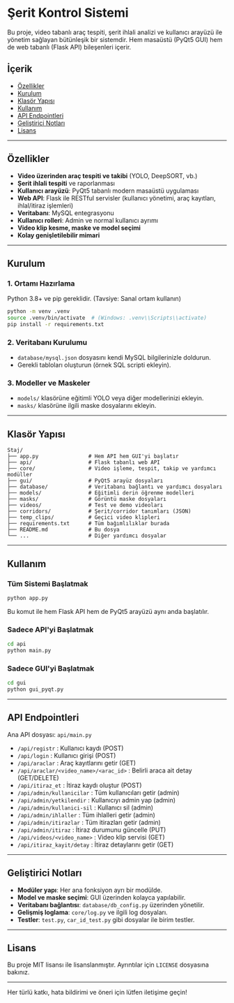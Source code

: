 # Şerit Kontrol Sistemi

Bu proje, video tabanlı araç tespiti, şerit ihlali analizi ve kullanıcı arayüzü ile yönetim sağlayan bütünleşik bir sistemdir. Hem masaüstü (PyQt5 GUI) hem de web tabanlı (Flask API) bileşenleri içerir.

## İçerik

- [Özellikler](#özellikler)
- [Kurulum](#kurulum)
- [Klasör Yapısı](#klasör-yapısı)
- [Kullanım](#kullanım)
- [API Endpointleri](#api-endpointleri)
- [Geliştirici Notları](#geliştirici-notları)
- [Lisans](#lisans)

---

## Özellikler

- **Video üzerinden araç tespiti ve takibi** (YOLO, DeepSORT, vb.)
- **Şerit ihlali tespiti** ve raporlanması
- **Kullanıcı arayüzü**: PyQt5 tabanlı modern masaüstü uygulaması
- **Web API**: Flask ile RESTful servisler (kullanıcı yönetimi, araç kayıtları, ihlal/itiraz işlemleri)
- **Veritabanı**: MySQL entegrasyonu
- **Kullanıcı rolleri**: Admin ve normal kullanıcı ayrımı
- **Video klip kesme, maske ve model seçimi**
- **Kolay genişletilebilir mimari**

---

## Kurulum

### 1. Ortamı Hazırlama

Python 3.8+ ve pip gereklidir. (Tavsiye: Sanal ortam kullanın)

```bash
python -m venv .venv
source .venv/bin/activate  # (Windows: .venv\\Scripts\\activate)
pip install -r requirements.txt
```

### 2. Veritabanı Kurulumu

- `database/mysql.json` dosyasını kendi MySQL bilgilerinizle doldurun.
- Gerekli tabloları oluşturun (örnek SQL scripti ekleyin).

### 3. Modeller ve Maskeler

- `models/` klasörüne eğitimli YOLO veya diğer modellerinizi ekleyin.
- `masks/` klasörüne ilgili maske dosyalarını ekleyin.

---

## Klasör Yapısı

```
Staj/
├── app.py                # Hem API hem GUI'yi başlatır
├── api/                  # Flask tabanlı web API
├── core/                 # Video işleme, tespit, takip ve yardımcı modüller
├── gui/                  # PyQt5 arayüz dosyaları
├── database/             # Veritabanı bağlantı ve yardımcı dosyaları
├── models/               # Eğitimli derin öğrenme modelleri
├── masks/                # Görüntü maske dosyaları
├── videos/               # Test ve demo videoları
├── corridors/            # Şerit/corridor tanımları (JSON)
├── temp_clips/           # Geçici video klipleri
├── requirements.txt      # Tüm bağımlılıklar burada
├── README.md             # Bu dosya
└── ...                   # Diğer yardımcı dosyalar
```

---

## Kullanım

### Tüm Sistemi Başlatmak

```bash
python app.py
```
Bu komut ile hem Flask API hem de PyQt5 arayüzü aynı anda başlatılır.

### Sadece API'yi Başlatmak

```bash
cd api
python main.py
```

### Sadece GUI'yi Başlatmak

```bash
cd gui
python gui_pyqt.py
```

---

## API Endpointleri

Ana API dosyası: `api/main.py`

- `/api/registr` : Kullanıcı kaydı (POST)
- `/api/login` : Kullanıcı girişi (POST)
- `/api/araclar` : Araç kayıtlarını getir (GET)
- `/api/araclar/<video_name>/<arac_id>` : Belirli araca ait detay (GET/DELETE)
- `/api/itiraz_et` : İtiraz kaydı oluştur (POST)
- `/api/admin/kullanicilar` : Tüm kullanıcıları getir (admin)
- `/api/admin/yetkilendir` : Kullanıcıyı admin yap (admin)
- `/api/admin/kullanici-sil` : Kullanıcı sil (admin)
- `/api/admin/ihlaller` : Tüm ihlalleri getir (admin)
- `/api/admin/itirazlar` : Tüm itirazları getir (admin)
- `/api/admin/itiraz` : İtiraz durumunu güncelle (PUT)
- `/api/videos/<video_name>` : Video klip servisi (GET)
- `/api/itiraz_kayit/detay` : İtiraz detaylarını getir (GET)

---

## Geliştirici Notları

- **Modüler yapı**: Her ana fonksiyon ayrı bir modülde.
- **Model ve maske seçimi**: GUI üzerinden kolayca yapılabilir.
- **Veritabanı bağlantısı**: `database/db_config.py` üzerinden yönetilir.
- **Gelişmiş loglama**: `core/log.py` ve ilgili log dosyaları.
- **Testler**: `test.py`, `car_id_test.py` gibi dosyalar ile birim testler.

---

## Lisans

Bu proje MIT lisansı ile lisanslanmıştır. Ayrıntılar için `LICENSE` dosyasına bakınız.

---

Her türlü katkı, hata bildirimi ve öneri için lütfen iletişime geçin!
